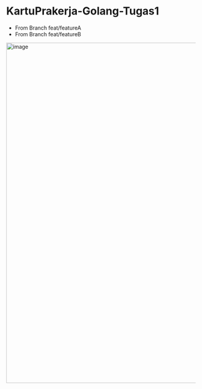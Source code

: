 # KartuPrakerja-Golang-Tugas1

* From Branch feat/featureA
* From Branch feat/featureB

<img width="903" alt="image" src="https://github.com/abrarnaim015/KP-golang-tgs1/assets/70412104/734160a2-b3b5-4b2b-a180-c235082bd6c5">
